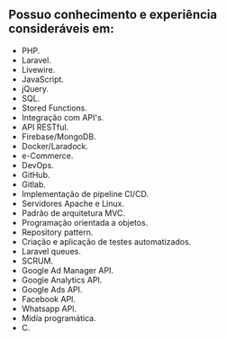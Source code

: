 ## Possuo conhecimento e experiência consideráveis em:

- PHP.
- Laravel. 
- Livewire.
- JavaScript. 
- jQuery.
- SQL. 
- Stored Functions.
- Integração com API's.
- API RESTful.
- Firebase/MongoDB.
- Docker/Laradock.
- e-Commerce.
- DevOps.
- GitHub.
- Gitlab.
- Implementação de pipeline CI/CD.
- Servidores Apache e Linux. 
- Padrão de arquitetura MVC.
- Programação orientada a objetos.
- Repository pattern.
- Criação e aplicação de testes automatizados.
- Laravel queues.
- SCRUM.
- Google Ad Manager API.
- Google Analytics API.
- Google Ads API.
- Facebook API.
- Whatsapp API.
- Midía programática.
- C.

